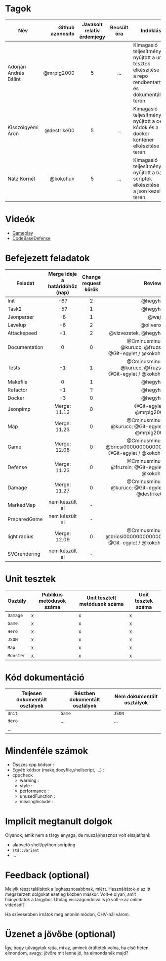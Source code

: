 # Tagok

| Név | Github azonosito  | Javasolt relatív érdemjegy | Becsült óra | Indoklás  | 
| --- | ----: | :---: | :------------------: | --------- |
| Adorján András Bálint | @mrpig2000 | 5 | ... | Kimagasló teljesítményt nyújtott a unit tesztek elkészítése és a repo rendbentartása és dokumentálása terén. |
| Kisszölgyémi Áron | @destrike00 | 5 | ... | Kimagasló teljesítményt nyújtott a c++ kódok és a docker konténer elkészítése terén. |
| Nátz Kornél | @kokohun | 5 | ... | Kimagasló teljesítményt nyújtott a bash scriptek elkészítése és a json kezelés terén. |


# Videók

 - [Gameplay](/videos/gameplay.mp4)
 - [CodeBaseDefense](/videos/codebasedefense.mp4)

# Befejezett feladatok

| Feladat | Merge ideje a határidóhöz (nap) | Change request körök | Reviewer | 
| ------- | :-------------------------------: | :--------------------: | --------: |
| Init | -6? | 2 | @hegyhati | 
| Task2 | -5? | 1 | @hegyhati |
| Jsonparser | -8 | 1 | @wajzy |
| Levelup | -6 | 2 | @oliverosz |
| Attackspeed | +1 | 2 | @vizvezetek, @hegyhati |
| Documentation | 0 | 0 | @Cminusminus / @kurucc, @fruzsin; @Git-egylet / @kokohun |
| Tests | +1 | 1 | @Cminusminus / @kurucc, @fruzsin; @Git-egylet / @kokohun |
| Makefile | 0 | 1 | @hegyhati |
| Refactor | +1 | ? | @hegyhati |
| Docker | -3 | 0 | @hegyhati |
| Jsonpimp | Merge: 11.13 | 0 | @Git-egylet / @mrpig2000 |
| Map | Merge: 11.23 | 0 | @Cminusminus / @kurucc; @Git-egylet / @mrpig2000 |
| Game | Merge: 12.08 | 0 | @Cminusminus / @bricsi0000000000000; @Git-egylet / @kokohun |
| Defense | Merge: 11.23 | 0 | @Cminusminus / @fruzsin; @Git-egylet / @kokohun |
| Damage | Merge: 11.27 | 0 | @Cminusminus / @kurucc; @Git-egylet / @destrike00   |
| MarkedMap | nem készült el | - | - |
| PreparedGame | nem készült el | - | -
| light radius | Merge: 12.09 | 0 | @Cminusminus / @bricsi0000000000000; @Git-egylet / @kokohun |
| SVGrendering | nem készült el | - | - |

# Unit tesztek

| Osztály | Publikus metódusok száma | Unit tesztelt metódusok száma | Unit tesztek száma |
| --- | --- | --- | --- |
| `Damage` | x | x | x |
| `Game` | x | x | x | 
| `Hero` | x | x | x | 
| `JSON` | x | x | x | 
| `Map` | x | x | x | 
| `Monster` | x | x | x | 

# Kód dokumentáció

| Teljesen dokumentált osztályok | Részben dokumentált osztályok | Nem dokumentált osztályok |
| --- | --- | --- | 
| `Unit` | `Game` | `JSON` | 
| `Hero` | ... | ... |  
| ... |


# Mindenféle számok

 - Összes cpp kódsor :
 - Egyéb kódsor (make,doxyfile,shellscript, ...) :
 - cppcheck
   - warning :
   - style :
   - performance :
   - unusedFunction : 
   - missingInclude : 
 
# Implicit megtanult dolgok
Olyanok, amik nem a tárgy anyaga, de muszáj/hasznos volt elsajátítani:
 - alapvető shell/python scripting
 - `std::variant`
 - ...

# Feedback (optional)
 
Melyik részt találtátok a leghasznosabbnak, miért. Használtátok-e az itt megszerzett dolgokat esetleg közben máskor. Volt-e olyan, amit hiányoltatok a tárgyból. Utólag visszagondolva is jó volt-e az online videósdi?

Ha szívesebben írnátok meg anoním módon, OHV-nál várom.

# Üzenet a jövőbe (optional)

Így, hogy túlvagytok rajta, mi az, aminek örültetek volna, ha első héten elmondom, avagy: jövőre mit lenne jó, ha elmondanék majd?